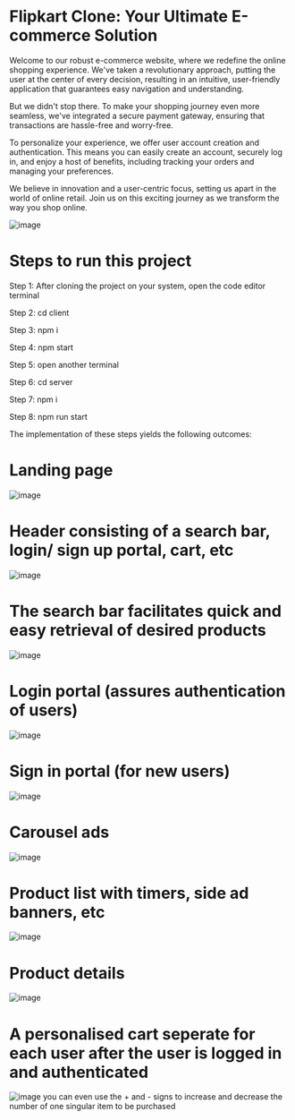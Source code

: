 # Flipkart Clone: Your Ultimate E-commerce Solution

Welcome to our robust e-commerce website, where we redefine the online shopping experience. We've taken a revolutionary approach, putting the user at the center of every decision, resulting in an intuitive, user-friendly application that guarantees easy navigation and understanding.

But we didn't stop there. To make your shopping journey even more seamless, we've integrated a secure payment gateway, ensuring that transactions are hassle-free and worry-free.

To personalize your experience, we offer user account creation and authentication. This means you can easily create an account, securely log in, and enjoy a host of benefits, including tracking your orders and managing your preferences.

We believe in innovation and a user-centric focus, setting us apart in the world of online retail. Join us on this exciting journey as we transform the way you shop online.

![image](https://github.com/krishnakhadke11/Ecom/assets/81074309/e3d4e2e6-5354-41c0-8abc-cf3881705c85)

# Steps to run this project

Step 1: After cloning the project on your system, open the code editor terminal 

Step 2: cd client

Step 3: npm i 

Step 4: npm start

Step 5: open another terminal

Step 6: cd server

Step 7: npm i

Step 8: npm run start

The implementation of these steps yields the following outcomes:

# Landing page
![image](https://github.com/krishnakhadke11/Ecom/assets/81074309/564ca6a1-eca9-4573-a295-dfdf8eae4b0a)

# Header consisting of a search bar, login/ sign up portal, cart, etc
![image](https://github.com/krishnakhadke11/Ecom/assets/81074309/bfb34bd2-7414-4b4d-9845-b03f904f6bad)

# The search bar facilitates quick and easy retrieval of desired products
![image](https://github.com/krishnakhadke11/Ecom/assets/81074309/b3d6325e-d484-49b9-b60c-be25f30f4182)

# Login portal (assures authentication of users)
![image](https://github.com/krishnakhadke11/Ecom/assets/81074309/d5cf2044-c5de-4e78-990b-f5f0b3337741)

# Sign in portal (for new users)
![image](https://github.com/krishnakhadke11/Ecom/assets/81074309/0d8dc43a-4589-4d12-a152-2e609150ca86)

# Carousel ads
![image](https://github.com/krishnakhadke11/Ecom/assets/81074309/de8b1306-a913-40cf-b9ce-268f6c155df7)

# Product list with timers, side ad banners, etc
![image](https://github.com/krishnakhadke11/Ecom/assets/81074309/4c73d472-417b-47e2-bb0c-3ea1e5dd4e35)

# Product details
![image](https://github.com/krishnakhadke11/Ecom/assets/81074309/2e05c9d5-f554-4376-934b-bb1fe6615e01)

# A personalised cart seperate for each user after the user is logged in and authenticated
![image](https://github.com/krishnakhadke11/Ecom/assets/81074309/db5fb787-0457-492f-b84c-0dacc80ab179)
you can even use the + and - signs to increase and decrease the number of one singular item to be purchased

